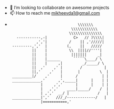 - 💞️ I’m looking to collaborate on awesome projects
- 📫 How to reach me mikheevda1@gmail.com
-                                    \\\\\\\ 
                                  \\\\\\\\\\\\ 
                                 \\\\\\\\\\\\\\\
         -----------,-|            C>   // )\\\\| 
                  ,','|          /    || ,'/////|
       ---------,','  |         (,    ||   /////
                ||    |          \\  ||||//''''|
                ||    |           |||||||     _|
                ||    |______      `````\____/ \
                ||    |     ,|         _/_____/ \
                ||  ,'    ,' |        /          |
                ||,'    ,'   |       |         \  |
       _________|/    ,'     |      /           | |
       _____________,'      ,',_____|      |    | |
                    |     ,','      |      |    | |
                    |   ,','    ____|_____/    /  |
                    | ,','  __/ |             /   |
       _____________|','   ///_/-------------/   |
                    |===========,'  
<!---
dmitrii-git/dmitrii-git is a ✨ special ✨ repository because its `README.md` (this file) appears on your GitHub profile.
You can click the Preview link to take a look at your changes.
--->
